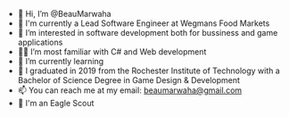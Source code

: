 - 👋 Hi, I’m @BeauMarwaha
- 💼 I'm currently a Lead Software Engineer at Wegmans Food Markets
- 👀 I’m interested in software development both for bussiness and game applications
- 🧑‍💻 I’m most familiar with C# and Web development
- 🌱 I’m currently learning 
- 🏫 I graduated in 2019 from the Rochester Institute of Technology with a Bachelor of Science Degree in Game Design & Development
- 📫 You can reach me at my email: beaumarwaha@gmail.com
- 🦅 I'm an Eagle Scout

<!---
BeauMarwaha/BeauMarwaha is a ✨ special ✨ repository because its `README.md` (this file) appears on your GitHub profile.
You can click the Preview link to take a look at your changes.
--->
